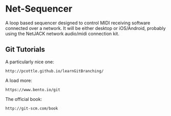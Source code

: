 Net-Sequencer
=============

A loop based sequencer designed to control MIDI receiving software connected over a network.  It will be either desktop or iOS/Android, probably using the NetJACK network audio/midi connection kit.

## Git Tutorials

  A particularly nice one:

    http://pcottle.github.io/learnGitBranching/

  A load more:

    https://www.bento.io/git

  The official book:

    http://git-scm.com/book
